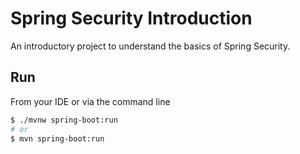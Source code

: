 # Spring Security Introduction

An introductory project to understand the basics of Spring Security.

## Run

From your IDE or via the command line

```bash
$ ./mvnw spring-boot:run
# or
$ mvn spring-boot:run
```
